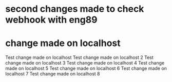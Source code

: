 # second changes made to check webhook with eng89
# change made on localhost 

Test change made on localhost
Test change made on localhost 2
Test change made on localhost 3
Test change made on localhost 4
Test change made on localhost 5
Test change made on localhost 6
Test change made on localhost 7
Test change made on localhost 8